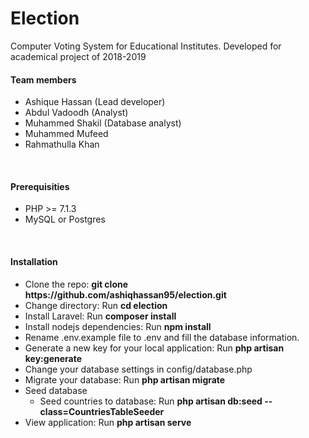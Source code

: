 # Election
Computer Voting System for Educational Institutes. Developed for academical project of 2018-2019
<br>
<h4>Team members</h1>
<ul>
    <li>Ashique Hassan (Lead developer)</li>
    <li>Abdul Vadoodh (Analyst)</li>
    <li>Muhammed Shakil (Database analyst)</li>
    <li>Muhammed Mufeed </li>
    <li>Rahmathulla Khan</li>
</ul>
<br>

<h4>Prerequisities</h4>
<ul>
    <li>PHP >= 7.1.3</li>
    <li>MySQL or Postgres</li>
    <!-- <li>Nodejs</li> -->
</ul>
<br>

<h4>Installation</h4>
<ul>
    <li>Clone the repo: <strong>git clone https://github.com/ashiqhassan95/election.git</strong></li>
    <li>Change directory: Run <strong>cd election</strong></li>
    <li>Install Laravel: Run <strong>composer install</strong></li>
    <li>Install nodejs dependencies: Run <strong>npm install</strong></li>
    <li>Rename .env.example file to .env and fill the database information.</li>
    <li>Generate a new key for your local application: Run <strong>php artisan key:generate</strong></li>
    <li>Change your database settings in config/database.php</li>
    <li>Migrate your database: Run <strong>php artisan migrate</strong></li>
    <li>Seed database
        <ul>
            <li>Seed countries to database: Run <strong>php artisan db:seed --class=CountriesTableSeeder</strong></li>
        </ul>
    </li>
    <li>View application: Run <strong>php artisan serve</strong></li>
</ul>
